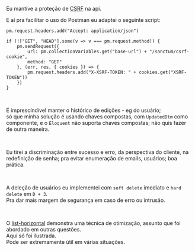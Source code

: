 Eu mantive a proteção de [CSRF](https://laravel.com/docs/9.x/csrf) na api.  

E aí pra facilitar o uso do Postman eu adaptei o seguinte script:
```
pm.request.headers.add("Accept: application/json")

if (!["GET", "HEAD"].some(v => v === pm.request.method)) {
    pm.sendRequest({
        url: pm.collectionVariables.get("base-url") + "/sanctum/csrf-cookie",
        method: "GET"
    }, (err, res, { cookies }) => {
        pm.request.headers.add("X-XSRF-TOKEN: " + cookies.get("XSRF-TOKEN"))
    })
}
```

<br>

É imprescíndivel manter o histórico de edições - eg do usuário;  
só que minha solução é usando chaves compostas, com `UpdatedDtm` como componente, e o `Eloquent` não suporta chaves compostas; não quis fazer de outra maneira.

<br>

Eu tirei a discriminação entre sucesso e erro, da perspectiva do cliente, na redefinição de senha; pra evitar enumeração de emails, usuários; boa prática.

<br>

A deleção de usuários eu implementei com `soft delete` imediato e `hard delete` em `D + 3`.  
Pra dar mais margem de segurança em caso de erro ou intrusão.

<br>

O [list-horizontal](https://github.com/leosbotelho/avaliacao-vaga-php/blob/main/resposta/app/Http/Controllers/Admin/Api/User.php#L16) demonstra uma técnica de otimização, assunto que foi abordado em outras questões.  
Aqui só foi ilustrada.  
Pode ser extremamente útil em várias situações.
